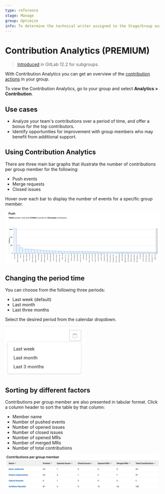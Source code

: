 ```yaml
---
type: reference
stage: Manage
group: Optimize
info: To determine the technical writer assigned to the Stage/Group associated with this page, see https://about.gitlab.com/handbook/engineering/ux/technical-writing/#assignments
---
```

# Contribution Analytics **(PREMIUM)**

> [Introduced](https://gitlab.com/gitlab-org/gitlab/-/issues/3090) in GitLab 12.2 for subgroups.

With Contribution Analytics you can get an overview of the [contribution actions](../../../api/events.html#action-types) in your
group.

To view the Contribution Analytics, go to your group and select **Analytics > Contribution**.

## Use cases

- Analyze your team's contributions over a period of time, and offer a bonus for the top
  contributors.
- Identify opportunities for improvement with group members who may benefit from additional
  support.

## Using Contribution Analytics

There are three main bar graphs that illustrate the number of contributions per group
member for the following:

- Push events
- Merge requests
- Closed issues

Hover over each bar to display the number of events for a specific group member.

![Contribution analytics bar graphs](img/group_stats_graph.png)

## Changing the period time

You can choose from the following three periods:

- Last week (default)
- Last month
- Last three months

Select the desired period from the calendar dropdown.

![Contribution analytics choose period](img/group_stats_cal.png)

## Sorting by different factors

Contributions per group member are also presented in tabular format. Click a column header to sort the table by that column:

- Member name
- Number of pushed events
- Number of opened issues
- Number of closed issues
- Number of opened MRs
- Number of merged MRs
- Number of total contributions

![Contribution analytics contributions table](img/group_stats_table.png)

<!-- ## Troubleshooting

Include any troubleshooting steps that you can foresee. If you know beforehand what issues
one might have when setting this up, or when something is changed, or on upgrading, it's
important to describe those, too. Think of things that may go wrong and include them here.
This is important to minimize requests for support, and to avoid doc comments with
questions that you know someone might ask.

Each scenario can be a third-level heading, e.g. `### Getting error message X`.
If you have none to add when creating a doc, leave this section in place
but commented out to help encourage others to add to it in the future. -->
